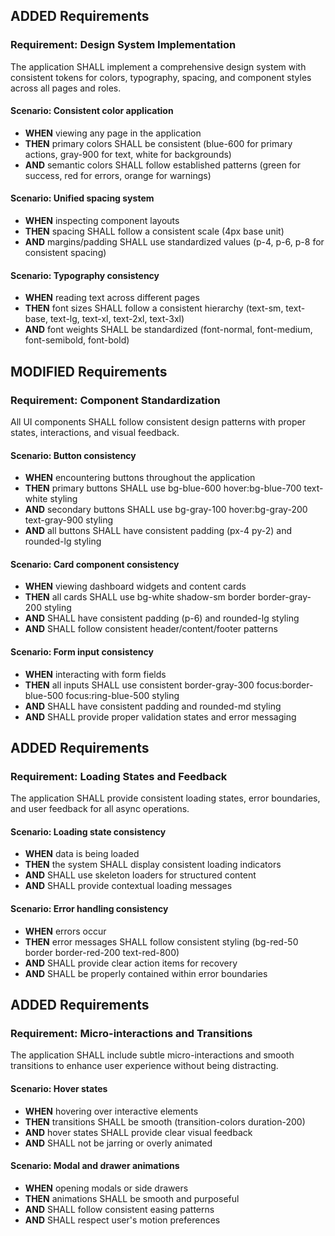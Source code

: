 ## ADDED Requirements
### Requirement: Design System Implementation
The application SHALL implement a comprehensive design system with consistent tokens for colors, typography, spacing, and component styles across all pages and roles.

#### Scenario: Consistent color application
- **WHEN** viewing any page in the application
- **THEN** primary colors SHALL be consistent (blue-600 for primary actions, gray-900 for text, white for backgrounds)
- **AND** semantic colors SHALL follow established patterns (green for success, red for errors, orange for warnings)

#### Scenario: Unified spacing system
- **WHEN** inspecting component layouts
- **THEN** spacing SHALL follow a consistent scale (4px base unit)
- **AND** margins/padding SHALL use standardized values (p-4, p-6, p-8 for consistent spacing)

#### Scenario: Typography consistency
- **WHEN** reading text across different pages
- **THEN** font sizes SHALL follow a consistent hierarchy (text-sm, text-base, text-lg, text-xl, text-2xl, text-3xl)
- **AND** font weights SHALL be standardized (font-normal, font-medium, font-semibold, font-bold)

## MODIFIED Requirements
### Requirement: Component Standardization
All UI components SHALL follow consistent design patterns with proper states, interactions, and visual feedback.

#### Scenario: Button consistency
- **WHEN** encountering buttons throughout the application
- **THEN** primary buttons SHALL use bg-blue-600 hover:bg-blue-700 text-white styling
- **AND** secondary buttons SHALL use bg-gray-100 hover:bg-gray-200 text-gray-900 styling
- **AND** all buttons SHALL have consistent padding (px-4 py-2) and rounded-lg styling

#### Scenario: Card component consistency
- **WHEN** viewing dashboard widgets and content cards
- **THEN** all cards SHALL use bg-white shadow-sm border border-gray-200 styling
- **AND** SHALL have consistent padding (p-6) and rounded-lg styling
- **AND** SHALL follow consistent header/content/footer patterns

#### Scenario: Form input consistency
- **WHEN** interacting with form fields
- **THEN** all inputs SHALL use consistent border-gray-300 focus:border-blue-500 focus:ring-blue-500 styling
- **AND** SHALL have consistent padding and rounded-md styling
- **AND** SHALL provide proper validation states and error messaging

## ADDED Requirements
### Requirement: Loading States and Feedback
The application SHALL provide consistent loading states, error boundaries, and user feedback for all async operations.

#### Scenario: Loading state consistency
- **WHEN** data is being loaded
- **THEN** the system SHALL display consistent loading indicators
- **AND** SHALL use skeleton loaders for structured content
- **AND** SHALL provide contextual loading messages

#### Scenario: Error handling consistency
- **WHEN** errors occur
- **THEN** error messages SHALL follow consistent styling (bg-red-50 border border-red-200 text-red-800)
- **AND** SHALL provide clear action items for recovery
- **AND** SHALL be properly contained within error boundaries

## ADDED Requirements
### Requirement: Micro-interactions and Transitions
The application SHALL include subtle micro-interactions and smooth transitions to enhance user experience without being distracting.

#### Scenario: Hover states
- **WHEN** hovering over interactive elements
- **THEN** transitions SHALL be smooth (transition-colors duration-200)
- **AND** hover states SHALL provide clear visual feedback
- **AND** SHALL not be jarring or overly animated

#### Scenario: Modal and drawer animations
- **WHEN** opening modals or side drawers
- **THEN** animations SHALL be smooth and purposeful
- **AND** SHALL follow consistent easing patterns
- **AND** SHALL respect user's motion preferences